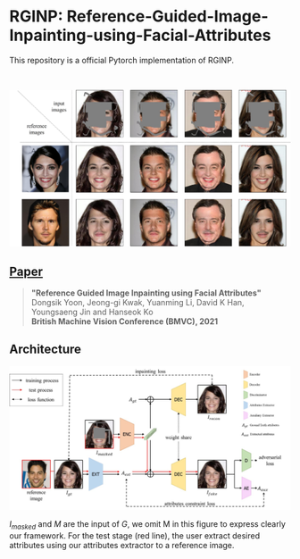 # RGINP: Reference-Guided-Image-Inpainting-using-Facial-Attributes

This repository is a official Pytorch implementation of RGINP.

<br>

![Teaser Image](imgs/main_img.jpg)

## [Paper](https://arxiv.org/abs/2301.08044)
>**"Reference Guided Image Inpainting using Facial Attributes"** <br>
>Dongsik Yoon, Jeong-gi Kwak, Yuanming Li, David K Han, Youngsaeng Jin and Hanseok Ko<br>
>**British Machine Vision Conference (BMVC), 2021** <br>

## Architecture
![Architecture](imgs/architecture.jpg)

$I_{masked}$ and $M$ are the input of $G$, we omit M in this figure to express clearly our framework. For the test stage (red line), the user extract desired attributes using our attributes extractor to a reference image.


